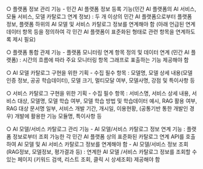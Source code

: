 ○ 플랫폼 정보 관리 기능 - 민간 AI 플랫폼 정보 등록 기능(민간 AI 플랫폼의 AI 서비스, 모듈 서비스, 모델 카탈로그 연계 정보) : 두 개 이상의 민간 AI 플랫폼으로부터 플랫폼 정보, 플랫폼 하위의 AI 모델 및 서비스 카탈로그 정보를 연계해야 함 (아래 언급된 연계 데이터 항목 등을 정의하여 각 민간 AI 플랫폼이 표준화된 형태로 관련 항목을 연계하도록 제시 필요)

○ 플랫폼 통합 관제 기능 - 플랫폼 모니터링 연계 항목 정의 및 데이터 연계 (민간 AI 플랫폼) : 시간의 흐름에 따라 주요 모니터링 항목 그래프로 표출하는 기능 제공해야 함

○ AI 모델 카탈로그 구현을 위한 기획 - 수집 필수 항목 : 모델명, 모델 상세 내용(모델 인증 정보, 공공 학습데이터), 모델 크기, 멀티모달 여부, 모델사명, 강점 및 특이사항 등

○ 서비스 카탈로그 구현을 위한 기획 - 수집 필수 항목 : 서비스명, 서비스 상세 내용, 서비스 대상, 모델명, 모델 학습 여부, 모델 학습 방법 및 학습데이터 예시, RAG 활용 여부, RAG 대상 문서명 일부, 서비스 개발 기간, 개시일, 이용현황, (공통기반 통한 개발인 경우) 개발에 활용한 기능 모듈명, 특이사항 등

○ AI 모델/서비스 카탈로그 관리 기능 - AI 모델/서비스 카탈로그 정보 연계 기능 : 플랫폼 정보로부터 조회 가능한 각 민간 AI 플랫폼 상의 표준화된 카탈로그 연계 API를 호출하여 AI 모델 및 AI 서비스 카탈로그 정보를 연계해야 함 - AI 모델/서비스 정보 조회 (RAG정보, 모델정보, 평가결과 등) : 연계한 AI 모델 /서비스 카탈로그 정보를 조회할 수 있는 페이지 (키워드 검색, 리스트 조회, 클릭 시 상세조회) 제공해야 함